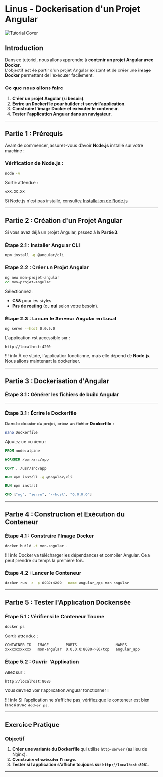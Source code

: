 # Linus - Dockerisation d'un Projet Angular

![Tutorial Cover](assets/docker-angular.jpg)

## Introduction

Dans ce tutoriel, nous allons apprendre à **contenir un projet Angular avec Docker**.  
L'objectif est de partir d'un projet Angular existant et de créer une **image Docker** permettant de l'exécuter facilement.

### Ce que nous allons faire :
1. **Créer un projet Angular (si besoin)**.
2. **Écrire un Dockerfile pour builder et servir l'application**.
3. **Construire l'image Docker et exécuter le conteneur**.
4. **Tester l'application Angular dans un navigateur**.

---

## Partie 1 : Prérequis

Avant de commencer, assurez-vous d’avoir **Node.js** installé sur votre machine :

### Vérification de Node.js :
```bash
node -v
```
Sortie attendue :
```bash
vXX.XX.XX
```

Si Node.js n'est pas installé, consultez [Installation de Node.js](https://nodejs.org/)

---

## Partie 2 : Création d'un Projet Angular

Si vous avez déjà un projet Angular, passez à la **Partie 3**.

### Étape 2.1 : Installer Angular CLI
```bash
npm install -g @angular/cli
```

### Étape 2.2 : Créer un Projet Angular
```bash
ng new mon-projet-angular
cd mon-projet-angular
```
Sélectionnez :
- **CSS** pour les styles.
- **Pas de routing** (ou **oui** selon votre besoin).

### Étape 2.3 : Lancer le Serveur Angular en Local
```bash
ng serve --host 0.0.0.0
```
L'application est accessible sur :
```
http://localhost:4200
```

!!! info
    À ce stade, l'application fonctionne, mais elle dépend de **Node.js**. Nous allons maintenant la dockeriser.

---

## Partie 3 : Dockerisation d'Angular

### Étape 3.1 : Générer les fichiers de build Angular

---

### Étape 3.1 : Écrire le Dockerfile

Dans le dossier du projet, créez un fichier **Dockerfile** :
```bash
nano Dockerfile
```

Ajoutez ce contenu :
```dockerfile
FROM node:alpine

WORKDIR /usr/src/app

COPY . /usr/src/app

RUN npm install -g @angular/cli

RUN npm install

CMD ["ng", "serve", "--host", "0.0.0.0"]
```
---

## Partie 4 : Construction et Exécution du Conteneur

### Étape 4.1 : Construire l’Image Docker
```bash
docker build -t mon-angular .
```

!!! info
    Docker va télécharger les dépendances et compiler Angular. Cela peut prendre du temps la première fois.

### Étape 4.2 : Lancer le Conteneur
```bash
docker run -d -p 8080:4200 --name angular_app mon-angular
```
---

## Partie 5 : Tester l'Application Dockerisée

### Étape 5.1 : Vérifier si le Conteneur Tourne
```bash
docker ps
```
Sortie attendue :
```bash
CONTAINER ID   IMAGE        PORTS                  NAMES
xxxxxxxxxxxx   mon-angular  0.0.0.0:8080->80/tcp   angular_app
```

### Étape 5.2 : Ouvrir l'Application
Allez sur :
```
http://localhost:8080
```
Vous devriez voir l'application Angular fonctionner !

!!! info
    Si l’application ne s’affiche pas, vérifiez que le conteneur est bien lancé avec `docker ps`.

---

## Exercice Pratique

### Objectif
1. **Créer une variante du Dockerfile** qui utilise `http-server` (au lieu de Nginx).
2. **Construire et exécuter l’image**.
3. **Tester si l’application s’affiche toujours sur `http://localhost:8081`**.

---

